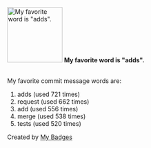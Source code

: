 <img src="https://my-badges.github.io/my-badges/favorite-word.png" alt="My favorite word is &quot;adds&quot;." title="My favorite word is &quot;adds&quot;." width="128">
<strong>My favorite word is &quot;adds&quot;.</strong>
<br><br>

My favorite commit message words are:

1. adds (used 721 times)
2. request (used 662 times)
3. add (used 556 times)
4. merge (used 538 times)
5. tests (used 520 times)


Created by <a href="https://github.com/my-badges/my-badges">My Badges</a>